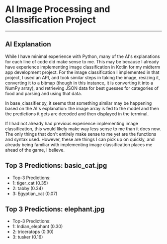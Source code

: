 # AI Image Processing and Classification Project

---

## AI Explanation

While I have minimal experience with Python, many of the AI's explanations for each line of code did make sense to me. This may be because I already have experience implementing image classification in Kotlin for my midterm app development project. For the image classification I implemented in that project, I used an API, and took similar steps in taking the image, resizing it, converting it to a bitmap (though in this instance, it is converting it into a NumPy array), and retrieving JSON data for best guesses for categories of food and parsing and using that data. 

In base_classifier.py, it seems that something similar may be happening based on the AI's explanation: the image array is fed to the model and then the predictions it gets are decoded and then displayed in the terminal.

If I had not already had previous experience implementing image classification, this would likely make way less sense to me than it does now. 
The only things that don't entirely make sense to me yet are the functions and syntax used. However, these are things I can pick up on quickly, and already being familiar with implementing image classification places me ahead of the game, I believe.

## Top 3 Predictions: basic_cat.jpg

- Top-3 Predictions:
- 1: tiger_cat (0.35)
- 2: tabby (0.34)
- 3: Egyptian_cat (0.07)

## Top 3 Predictions: elephant.jpg

- Top-3 Predictions:
- 1: Indian_elephant (0.30)
- 2: triceratops (0.30)
- 3: tusker (0.16)

